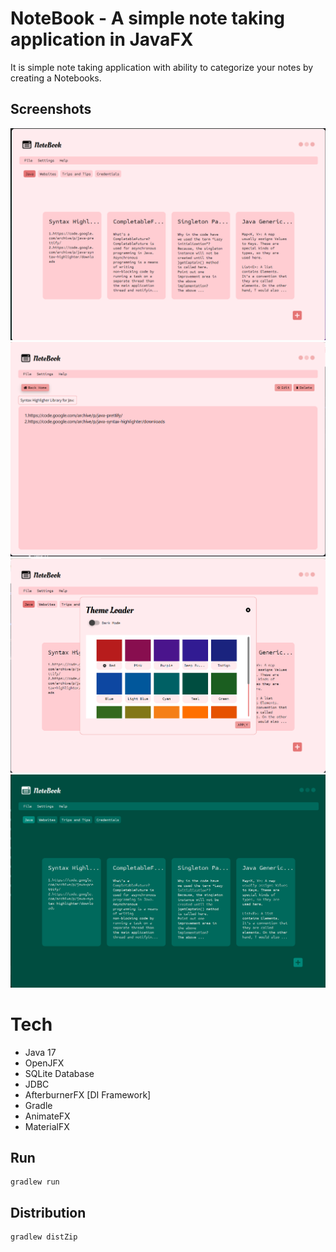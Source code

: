# NoteBook - A simple note taking application in JavaFX
It is simple note taking application with ability to categorize your notes by creating a Notebooks.


## Screenshots

<img src="screenshots/1.png" alt="" width="600"/>
<img src="screenshots/2.png" alt="" width="600"/>
<img src="screenshots/3.png" alt="" width="600"/>
<img src="screenshots/4.png" alt="" width="600"/>


# Tech
* Java 17
* OpenJFX
* SQLite Database
* JDBC
* AfterburnerFX [DI Framework]
* Gradle
* AnimateFX
* MaterialFX

## Run

    gradlew run
    
## Distribution
    
    gradlew distZip

